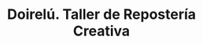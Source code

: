 ---
title: "Doirelú. Taller de Repostería Creativa"
url: /salamanca/doirelu-taller-de-reposteria-creativa/
shop: confitería
---